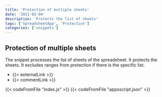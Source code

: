 ```yaml
---
title: 'Protection of multiple sheets'
date: '2021-03-04'
description: 'Protects the list of sheets'
tags: ['SpreadsheetApp', 'Protection']
categories: ['snippets']
---
```


## Protection of multiple sheets

The snippet processes the list of sheets of the spreadsheet. It protects the sheets. It excludes ranges from protection if there is the specific list.

- {{< externalLink >}}
- {{< commentLink >}}

{{< codeFromFile "index.js" >}}
{{< codeFromFile "appsscript.json" >}}
